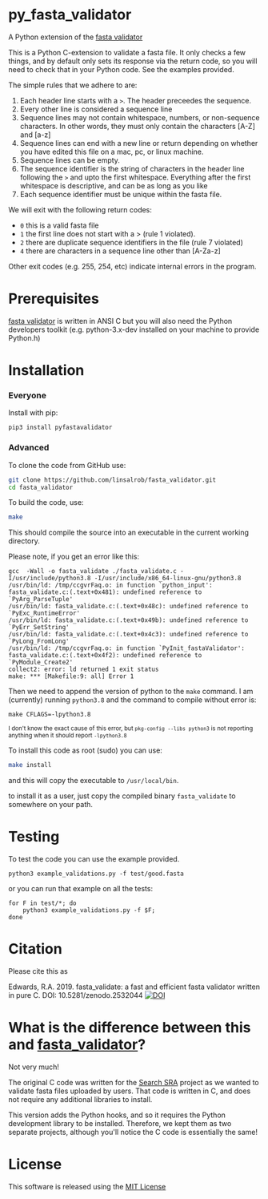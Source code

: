 # py_fasta_validator

A Python extension of the [fasta validator](https://github.com/linsalrob/fasta_validator)

This is a Python C-extension to validate a fasta file. It only checks a few things, and by default only sets its response via the return code, so you will need to check that in your Python code. See the examples provided.

The simple rules that we adhere to are:

1. Each header line starts with a `>`. The header preceedes the sequence.
2. Every other line is considered a sequence line
3. Sequence lines may not contain whitespace, numbers, or non-sequence characters. In other words, they must only contain the characters [A-Z] and [a-z]
4. Sequence lines can end with a new line or return depending on whether you have edited this file on a mac, pc, or linux machine.
5. Sequence lines can be empty.
6. The sequence identifier is the string of characters in the header line following the `>` and upto the first whitespace. Everything after the first whitespace is descriptive, and can be as long as you like
7. Each sequence identifier must be unique within the fasta file.

We will exit with the following return codes:

* `0` this is a valid fasta file
* `1` the first line does not start with a > (rule 1 violated).
* `2` there are duplicate sequence identifiers in the file (rule 7 violated)
* `4` there are characters in a sequence line other than [A-Za-z]

Other exit codes (e.g. 255, 254, etc) indicate internal errors in the program.

# Prerequisites

[fasta validator](https://github.com/linsalrob/fasta_validator) is written in ANSI C but you will also need the Python developers toolkit (e.g. python-3.x-dev installed on your machine to provide Python.h)

# Installation

### Everyone

Install with pip:

```
pip3 install pyfastavalidator
```

### Advanced

To clone the code from GitHub use:

```bash
git clone https://github.com/linsalrob/fasta_validator.git
cd fasta_validator
```

To build the code, use:

```bash
make
```

This should compile the source into an executable in the current working directory.

Please note, if you get an error like this:

```
gcc  -Wall -o fasta_validate ./fasta_validate.c -I/usr/include/python3.8 -I/usr/include/x86_64-linux-gnu/python3.8
/usr/bin/ld: /tmp/ccgvrFaq.o: in function `python_input':
fasta_validate.c:(.text+0x481): undefined reference to `PyArg_ParseTuple'
/usr/bin/ld: fasta_validate.c:(.text+0x48c): undefined reference to `PyExc_RuntimeError'
/usr/bin/ld: fasta_validate.c:(.text+0x49b): undefined reference to `PyErr_SetString'
/usr/bin/ld: fasta_validate.c:(.text+0x4c3): undefined reference to `PyLong_FromLong'
/usr/bin/ld: /tmp/ccgvrFaq.o: in function `PyInit_fastaValidator':
fasta_validate.c:(.text+0x4f2): undefined reference to `PyModule_Create2'
collect2: error: ld returned 1 exit status
make: *** [Makefile:9: all] Error 1
```

Then we need to append the version of python to the `make` command. I am (currently) running `python3.8` and the command to compile without error is:

```
make CFLAGS=-lpython3.8
```

<small>I don't know the exact cause of this error, but `pkg-config --libs python3` is not reporting anything when it should report `-lpython3.8`</small>

To install this code as root (sudo) you can use:

```bash
make install
```

and this will copy the executable to `/usr/local/bin`.

to install it as a user, just copy the compiled binary `fasta_validate` to somewhere on your path.


# Testing

To test the code you can use the example provided.

```
python3 example_validations.py -f test/good.fasta
```

or you can run that example on all the tests:

```
for F in test/*; do
	python3 example_validations.py -f $F;
done
```


# Citation

Please cite this as 

Edwards, R.A. 2019. fasta_validate: a fast and efficient fasta validator written in pure C. DOI: 10.5281/zenodo.2532044
[![DOI](https://zenodo.org/badge/164130774.svg)](https://zenodo.org/badge/latestdoi/164130774)

# What is the difference between this and [fasta_validator](https://github.com/linsalrob/fasta_validator)?

Not very much!

The original C code was written for the [Search SRA](https://searchsra.org/) project as we wanted to validate fasta files uploaded by users. That code is written in C, and does not require any additional libraries to install.

This version adds the Python hooks, and so it requires the Python development library to be installed. Therefore, we kept them as two separate projects, although you'll notice the C code is essentially the same!

# License

This software is released using the [MIT License](LICENSE)



